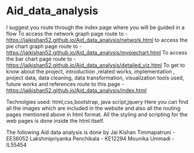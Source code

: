 # Aid_data_analysis 

I suggest you route through the index page where you will be guided in a flow
To access the network graph page route to - https://jaikishan52.github.io/Aid_data_analysis/network.html
to access the pie chart graph page route to - https://jaikishan52.github.io/Aid_data_analysis/mypiechart.html
To access the bar chart page route to - https://jaikishan52.github.io/Aid_data_analysis/detailed_viz.html
To get to know about the project, introduction ,related works, implementation , project data, data cleaning, data transformation, visualization tools used, future works and references  route to this page - https://jaikishan52.github.io/Aid_data_analysis/index.html

Technolgies used: html,css,bootstrap, java script,jquery
Here you can find all the images which are included in the website and also all the routing pages mentioned above in html format.
All the styling and scripting for the web pages is done inside the html itself.

The following Aid data analysis is done by 
Jai Kishan Timmapatruni - EE36052
Lakshmipriyanka Penchikala - KE12294
Mounika Ummadi - IL55454
